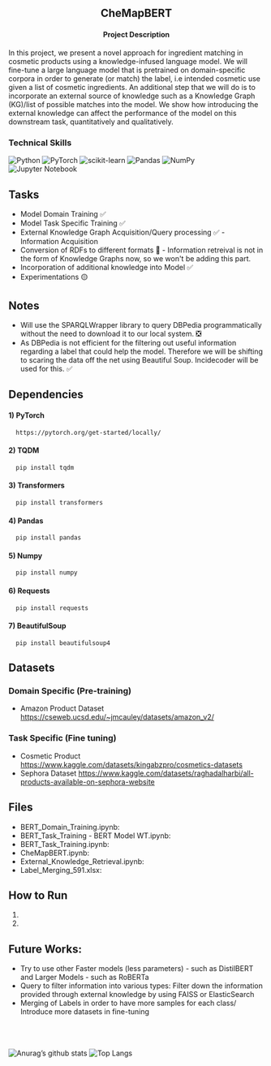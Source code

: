<h2>
  <p align='center'>
    CheMapBERT
  </p>
</h2>

<h4 align='center'> Project Description </h4> 
In this project, we present a novel approach for ingredient matching in cosmetic products using a knowledge-infused language model. We will fine-tune a large language model that is pretrained on domain-specific corpora in order to generate (or match) the label, i.e intended cosmetic use given a list of cosmetic ingredients. An additional step that we will do is to incorporate an external source of knowledge such as a Knowledge Graph (KG)/list of possible matches into the model. We show how introducing the external knowledge can affect the performance of the model on this downstream task, quantitatively and qualitatively.
<br>

### Technical Skills 
![Python](https://img.shields.io/badge/python-3670A0?style=for-the-badge&logo=python&logoColor=ffdd54)
![PyTorch](https://img.shields.io/badge/PyTorch-%23EE4C2C.svg?style=for-the-badge&logo=PyTorch&logoColor=white)
![scikit-learn](https://img.shields.io/badge/scikit--learn-%23F7931E.svg?style=for-the-badge&logo=scikit-learn&logoColor=white)
![Pandas](https://img.shields.io/badge/pandas-%23150458.svg?style=for-the-badge&logo=pandas&logoColor=white)
![NumPy](https://img.shields.io/badge/numpy-%23013243.svg?style=for-the-badge&logo=numpy&logoColor=white)
![Jupyter Notebook](https://img.shields.io/badge/jupyter-%23FA0F00.svg?style=for-the-badge&logo=jupyter&logoColor=white)
<br>

## Tasks
  * Model Domain Training :white_check_mark: 
  * Model Task Specific Training :white_check_mark:
  * External Knowledge Graph Acquisition/Query processing :white_check_mark: - Information Acquisition
  * Conversion of RDFs to different formats 🔴 - Information retreival is not in the form of Knowledge Graphs now, so we won't be adding this part.  
  * Incorporation of additional knowledge into Model :white_check_mark:
  * Experimentations :yellow_circle:

## Notes
  * Will use the SPARQLWrapper library to query DBPedia programmatically without the need to download it to our local system. ❎
  * As DBPedia is not efficient for the filtering out useful information regarding a label that could help the model. Therefore we will be shifting to scaring the data off the net using Beautiful Soup. Incidecoder will be used for this. :white_check_mark:
    
## Dependencies
#### 1) PyTorch
      https://pytorch.org/get-started/locally/
#### 2) TQDM
      pip install tqdm
#### 3) Transformers
      pip install transformers
#### 4) Pandas
      pip install pandas
#### 5) Numpy
      pip install numpy
#### 6) Requests
      pip install requests
#### 7) BeautifulSoup
      pip install beautifulsoup4

## Datasets
### Domain Specific (Pre-training)
  * Amazon Product Dataset
        https://cseweb.ucsd.edu/~jmcauley/datasets/amazon_v2/
### Task Specific (Fine tuning) 
  * Cosmetic Product
        https://www.kaggle.com/datasets/kingabzpro/cosmetics-datasets
  * Sephora Dataset 
        https://www.kaggle.com/datasets/raghadalharbi/all-products-available-on-sephora-website
## Files
* BERT_Domain_Training.ipynb:
* BERT_Task_Training - BERT Model WT.ipynb:
* BERT_Task_Training.ipynb:
* CheMapBERT.ipynb:
* External_Knowledge_Retrieval.ipynb:
* Label_Merging_591.xlsx:

## How to Run
1)
2)

## Future Works:
* Try to use other Faster models (less parameters) - such as DistilBERT and Larger Models - such as RoBERTa
* Query to filter information into various types: Filter down the information provided through external knowledge by using FAISS or ElasticSearch
* Merging of Labels in order to have more samples for each class/ Introduce more datasets in fine-tuning

<br><br><br>
![Anurag’s github stats](https://github-readme-stats.vercel.app/api?username=Anshumaan-Chauhan02)
![Top Langs](https://github-readme-stats.vercel.app/api/top-langs/?username=Anshumaan-Chauhan02&layout=compact)
